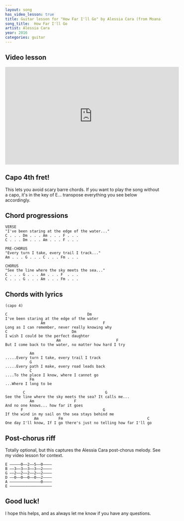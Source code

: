 ```yaml
---
layout: song
has_video_lesson: true
title: Guitar lesson for "How Far I'll Go" by Alessia Cara (from Moana) -- playsongnotes.com
song_title:  How Far I'll Go
artist: Alessia Cara
year: 2016
categories: guitar
---
```


## Video lesson

<iframe width="560" height="315" src="https://www.youtube.com/embed/6xPczglWXQM?showinfo=0" frameborder="0" allowfullscreen></iframe>

## Capo 4th fret!

This lets you avoid scary barre chords. If you want to play the song without a capo, it's in the key of E... transpose everything you see below accordingly.

## Chord progressions

    VERSE
    "I've been staring at the edge of the water..."
    C . . . Dm . . . Am . . . F . . .  
    C . . . Dm . . . Am . . . F . . .

    PRE-CHORUS
    "Every turn I take, every trail I track..."
    Am . . . G . . . C . . . Fm . . .

    CHORUS
    "See the line where the sky meets the sea..."
    C . . . G . . . Am . . . F  . . .
    C . . . G . . . Am . . . Fm . . .

## Chords with lyrics

    (capo 4)

    C                                    Dm  
    I've been staring at the edge of the water
                    Am                          F
    Long as I can remember, never really knowing why
    C                             Dm
    I wish I could be the perfect daughter
                           Am                         F
    But I come back to the water, no matter how hard I try

               Am
    .....Every turn I take, every trail I track
               G
    .....Every path I make, every road leads back
               C
    ....To the place I know, where I cannot go
               Fm
    ...Where I long to be

            C                                    G
    See the line where the sky meets the sea? It calls me...
               Am                  F
    And no one knows... how far it goes
           F                                    G
    If the wind in my sail on the sea stays behind me
                 Am         Fm                                      C
    One day I'll know, If I go there's just no telling how far I'll go

## Post-chorus riff

Totally optional, but this captures the Alessia Cara post-chorus melody. See my video lesson for context.

    E —––––0––2––5––0––––
    B —–3––3––3––3––2––––
    G —–2––2––2––2––2––––
    D —–0––0––0––0––2––––
    A —–––––––––––––0––––
    E —––––––––––––––––––

## Good luck!

I hope this helps, and as always let me know if you have any questions.

